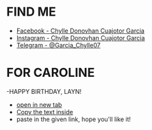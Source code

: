 # FIND ME

- [Facebook - Chylle Donovhan Cuajotor Garcia](https://www.facebook.com/chylledonovhan.c.garcia)
- [Instagram -  Chylle Donovhan Cuajotor Garcia](https://www.instagram.com/jovantastic07/)
- [Telegram - @Garcia_Chylle07](https://web.telegram.org/k/)

# FOR CAROLINE
-HAPPY BIRTHDAY, LAYN!
- [open in new tab](https://trinket.io/turtle)
- [Copy the text inside](https://drive.google.com/drive/folders/1DmtSdt8pFYIj8buYe5ccALI5B7IIshIr?usp=share_link)
- paste in the given link, hope you'll like it!
